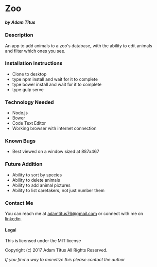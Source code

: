 # Zoo
##### by Adam Titus

### Description
An app to add animals to a zoo's database, with the ability to edit animals and filter which ones you see.

### Installation Instructions
* Clone to desktop
* type npm install and wait for it to complete
* type bower install and wait for it to complete
* type gulp serve

### Technology Needed
* Node.js
* Bower
* Code Text Editor
* Working browser with internet connection

### Known Bugs
* Best viewed on a window sized at 887x467

### Future Addition
* Ability to sort by species
* Ability to delete animals
* Ability to add animal pictures
* Ability to list caretakers, not just number them

### Contact Me
You can reach me at adamtitus76@gmail.com or connect with me on [linkedin](www.linkedin.com/in/adam-titus-06740b149).
#### Legal
This is licensed under the MIT license

Copyright (c) 2017 Adam Titus All Rights Reserved.

_If you find a way to monetize this please contact the author_
